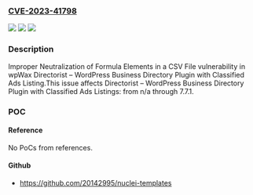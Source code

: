 ### [CVE-2023-41798](https://cve.mitre.org/cgi-bin/cvename.cgi?name=CVE-2023-41798)
![](https://img.shields.io/static/v1?label=Product&message=Directorist%20%E2%80%93%20WordPress%20Business%20Directory%20Plugin%20with%20Classified%20Ads%20Listings&color=blue)
![](https://img.shields.io/static/v1?label=Version&message=n%2Fa&color=blue)
![](https://img.shields.io/static/v1?label=Vulnerability&message=CWE-1236%20Improper%20Neutralization%20of%20Formula%20Elements%20in%20a%20CSV%20File&color=brighgreen)

### Description

Improper Neutralization of Formula Elements in a CSV File vulnerability in wpWax Directorist – WordPress Business Directory Plugin with Classified Ads Listing.This issue affects Directorist – WordPress Business Directory Plugin with Classified Ads Listings: from n/a through 7.7.1.

### POC

#### Reference
No PoCs from references.

#### Github
- https://github.com/20142995/nuclei-templates


